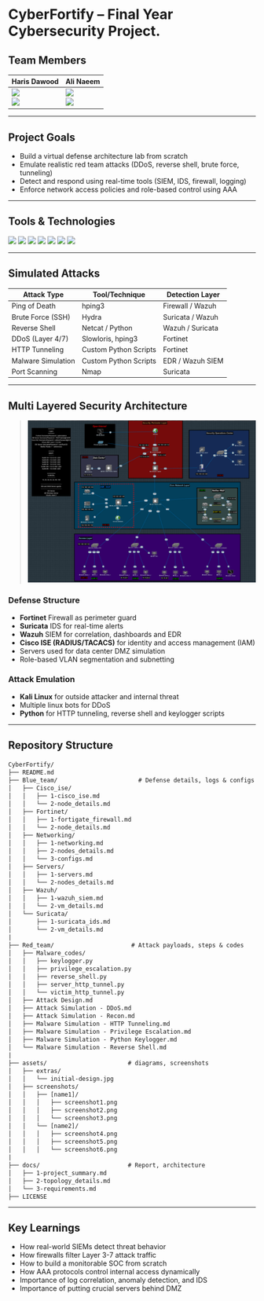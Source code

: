 # CyberFortify – Final Year Cybersecurity Project.      

## Team Members

| Haris Dawood | Ali Naeem |
|--------------|-----------|
| <a href="mailto:harisdawoodofficial@gmail.com"><img src="https://img.shields.io/badge/Gmail-D14836?style=for-the-badge&logo=gmail&logoColor=white"/></a> <br> <a href="https://www.linkedin.com/in/haris-dawood-b69195282"><img src="https://img.shields.io/badge/LinkedIn-0077B5?style=for-the-badge&logo=linkedin&logoColor=white"/></a> | <a href="mailto:ali00xac@gmail.com"><img src="https://img.shields.io/badge/Gmail-D14836?style=for-the-badge&logo=gmail&logoColor=white"/></a> <br> <a href="https://www.linkedin.com/in/ali-naeem-908545372/"><img src="https://img.shields.io/badge/LinkedIn-0077B5?style=for-the-badge&logo=linkedin&logoColor=white"/></a> |

---

## Project Goals
- Build a virtual defense architecture lab from scratch
- Emulate realistic red team attacks (DDoS, reverse shell, brute force, tunneling)
- Detect and respond using real-time tools (SIEM, IDS, firewall, logging)
- Enforce network access policies and role-based control using AAA

---

## Tools & Technologies

<p align="left">
  <img src="https://img.shields.io/badge/Fortinet-FC1F1F?style=for-the-badge&logo=fortinet&logoColor=white"/>
  <img src="https://img.shields.io/badge/Wazuh-0077C8?style=for-the-badge&logo=wazuh&logoColor=white"/>
  <img src="https://img.shields.io/badge/Suricata-F5821F?style=for-the-badge&logoColor=white"/>
  <img src="https://img.shields.io/badge/EVE--NG-000000?style=for-the-badge&logo=gnubash&logoColor=white"/>
  <img src="https://img.shields.io/badge/Kali_Linux-557C94?style=for-the-badge&logo=kalilinux&logoColor=white"/>
  <img src="https://img.shields.io/badge/Windows_Server-00ADEF?style=for-the-badge&logo=windows&logoColor=white"/>
  <img src="https://img.shields.io/badge/Cisco_ISE-1D9BD1?style=for-the-badge&logo=cisco&logoColor=white"/>
</p>

---

## Simulated Attacks

| Attack Type          | Tool/Technique         | Detection Layer        |
|----------------------|------------------------|------------------------|
| Ping of Death        | hping3                 | Firewall / Wazuh       |
| Brute Force (SSH)    | Hydra                  | Suricata / Wazuh       |
| Reverse Shell        | Netcat / Python        | Wazuh / Suricata       |
| DDoS (Layer 4/7)     | Slowloris, hping3      | Fortinet               |
| HTTP Tunneling       | Custom Python Scripts  | Fortinet               |
| Malware Simulation   | Custom Python Scripts  | EDR / Wazuh SIEM       |
| Port Scanning        | Nmap                   | Suricata               |

---

## Multi Layered Security Architecture

> ![Topology Preview](/assets/screenshots/designs/network_topology.jpg)

### Defense Structure
- **Fortinet** Firewall as perimeter guard
- **Suricata** IDS for real-time alerts
- **Wazuh** SIEM for correlation, dashboards and EDR
- **Cisco ISE (RADIUS/TACACS)** for identity and access management (IAM)
- Servers used for data center DMZ simulation
- Role-based VLAN segmentation and subnetting

### Attack Emulation
- **Kali Linux** for outside attacker and internal threat
- Multiple linux bots for DDoS
- **Python** for HTTP tunneling, reverse shell and keylogger scripts

---

## Repository Structure

```
CyberFortify/
├── README.md
├── Blue_team/                       # Defense details, logs & configs
│   ├── Cisco_ise/
│   │   ├── 1-cisco_ise.md
│   │   └── 2-node_details.md
│   ├── Fortinet/
│   │   ├── 1-fortigate_firewall.md
│   │   └── 2-node_details.md
│   ├── Networking/
│   │   ├── 1-networking.md
│   │   ├── 2-nodes_details.md
│   │   └── 3-configs.md
│   ├── Servers/
│   │   ├── 1-servers.md
│   │   └── 2-nodes_details.md
│   ├── Wazuh/
│   │   ├── 1-wazuh_siem.md
│   │   └── 2-vm_details.md
│   └── Suricata/
│       ├── 1-suricata_ids.md
│       └── 2-vm_details.md
|
├── Red_team/                      # Attack payloads, steps & codes
│   ├── Malware_codes/
│   │   ├── keylogger.py
│   │   ├── privilege_escalation.py
│   │   ├── reverse_shell.py
│   │   ├── server_http_tunnel.py
│   │   └── victim_http_tunnel.py
│   ├── Attack Design.md
│   ├── Attack Simulation - DDoS.md
│   ├── Attack Simulation - Recon.md
│   ├── Malware Simulation - HTTP Tunneling.md
│   ├── Malware Simulation - Privilege Escalation.md
│   ├── Malware Simulation - Python Keylogger.md
│   └── Malware Simulation - Reverse Shell.md
|
├── assets/                       # diagrams, screenshots
│   ├── extras/
│   │   └── initial-design.jpg
│   ├── screenshots/
│   │   ├── [name1]/
│   │   │   ├── screenshot1.png
│   │   │   ├── screenshot2.png
│   │   │   └── screenshot3.png
│   │   └── [name2]/
│   │   │   ├── screenshot4.png
│   │   │   ├── screenshot5.png
│   │   │   └── screenshot6.png
|
├── docs/                         # Report, architecture
│   ├── 1-project_summary.md
│   ├── 2-topology_details.md
│   └── 3-requirements.md
├── LICENSE
```

---

## Key Learnings
- How real-world SIEMs detect threat behavior
- How firewalls filter Layer 3-7 attack traffic
- How to build a monitorable SOC from scratch
- How AAA protocols control internal access dynamically
- Importance of log correlation, anomaly detection, and IDS
- Importance of putting crucial servers behind DMZ
